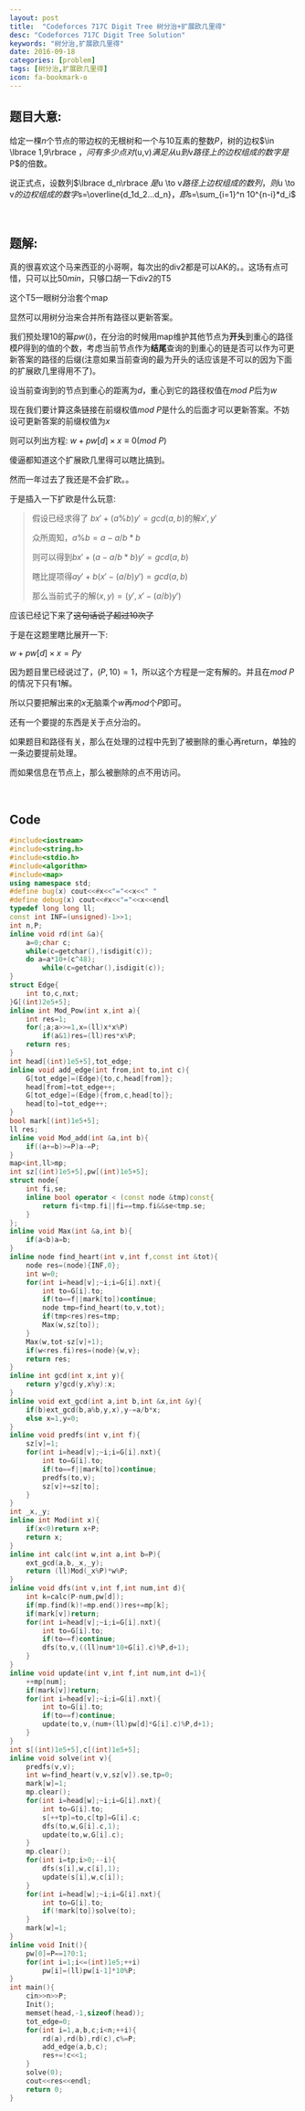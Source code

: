 ```yaml
---
layout: post
title:  "Codeforces 717C Digit Tree 树分治+扩展欧几里得"
desc: "Codeforces 717C Digit Tree Solution"
keywords: "树分治,扩展欧几里得"
date: 2016-09-18
categories: [problem]
tags: [树分治,扩展欧几里得]
icon: fa-bookmark-o
---
```


## 题目大意:

给定一棵$n$个节点的带边权的无根树和一个与$10$互素的整数$P$，树的边权$\in \lbrace 1,9\rbrace $，问有多少点对$(u,v)$满足从$u$到$v$路径上的边权组成的数字是$P$的倍数。

说正式点，设数列$\lbrace d_n\rbrace $是$u \to v$路径上边权组成的数列，则$u \to v$的边权组成的数字$s=\overline{d_1d_2...d_n}$，即$s=\sum_{i=1}^n 10^{n-i}*d_i$

<br>

## 题解:

真的很喜欢这个马来西亚的小哥啊，每次出的div2都是可以AK的。。这场有点可惜，只可以比$50min$，只够口胡一下div2的T5

这个T5一眼树分治套个map

显然可以用树分治来合并所有路径以更新答案。

我们预处理$10$的幂$pw(i)$，在分治的时候用map维护其他节点为**开头**到重心的路径模$P$得到的值的个数，考虑当前节点作为**结尾**查询的到重心的链是否可以作为可更新答案的路径的后缀(注意如果当前查询的最为开头的话应该是不可以的因为下面的扩展欧几里得用不了)。

设当前查询到的节点到重心的距离为$d$，重心到它的路径权值在$mod~P$后为$w$

现在我们要计算这条链接在前缀权值$mod\ P$是什么的后面才可以更新答案。不妨设可更新答案的前缀权值为$x$

则可以列出方程: $w+pw[d]\times x \equiv 0 (mod~P)$

傻逼都知道这个扩展欧几里得可以瞎比搞到。

然而一年过去了我还是不会扩欧。。

于是插入一下扩欧是什么玩意:

> 假设已经求得了 $b x'+(a\%b)y'=gcd(a,b)$的解$x',y'$
>
> 众所周知，$a\%b=a-a/b*b$
>
> 则可以得到$b x' +(a-a/b*b)y' =gcd(a,b)$
>
> 瞎比提项得$ay' + b(x'-(a/b)y')=gcd(a,b)$
>
> 那么当前式子的解$(x,y)=(y',x'-(a/b)y')$

应该已经记下来了~~这句话说了超过10次了~~

于是在这题里瞎比展开一下:

$w+pw[d]\times x=Py$

因为题目里已经说过了，$(P,10)=1$，所以这个方程是一定有解的。并且在$mod \ P$的情况下只有$1$解。

所以只要把解出来的$x$无脑乘个$w$再$mod$个$P$即可。

还有一个要提的东西是关于点分治的。

如果题目和路径有关，那么在处理的过程中先到了被删除的重心再return，单独的一条边要提前处理。

而如果信息在节点上，那么被删除的点不用访问。

<br>

## Code

```cpp
#include<iostream>
#include<string.h>
#include<stdio.h>
#include<algorithm>
#include<map>
using namespace std;
#define bug(x) cout<<#x<<"="<<x<<" "
#define debug(x) cout<<#x<<"="<<x<<endl
typedef long long ll;
const int INF=(unsigned)-1>>1;
int n,P;
inline void rd(int &a){
	a=0;char c;
	while(c=getchar(),!isdigit(c));
	do a=a*10+(c^48);
		while(c=getchar(),isdigit(c));
}
struct Edge{
	int to,c,nxt;
}G[(int)2e5+5];
inline int Mod_Pow(int x,int a){
	int res=1;
	for(;a;a>>=1,x=(ll)x*x%P)
		if(a&1)res=(ll)res*x%P;
	return res;
}
int head[(int)1e5+5],tot_edge;
inline void add_edge(int from,int to,int c){
	G[tot_edge]=(Edge){to,c,head[from]};
	head[from]=tot_edge++;
	G[tot_edge]=(Edge){from,c,head[to]};
	head[to]=tot_edge++;
}
bool mark[(int)1e5+5];
ll res;
inline void Mod_add(int &a,int b){
	if((a+=b)>=P)a-=P;
}
map<int,ll>mp;
int sz[(int)1e5+5],pw[(int)1e5+5];
struct node{
	int fi,se;
	inline bool operator < (const node &tmp)const{
		return fi<tmp.fi||fi==tmp.fi&&se<tmp.se;
	}
};
inline void Max(int &a,int b){
	if(a<b)a=b;
}
inline node find_heart(int v,int f,const int &tot){
	node res=(node){INF,0};
	int w=0;
	for(int i=head[v];~i;i=G[i].nxt){
		int to=G[i].to;
		if(to==f||mark[to])continue;
		node tmp=find_heart(to,v,tot);
		if(tmp<res)res=tmp;
		Max(w,sz[to]);
	}
	Max(w,tot-sz[v]+1);
	if(w<res.fi)res=(node){w,v};
	return res;
}
inline int gcd(int x,int y){
	return y?gcd(y,x%y):x;
}
inline void ext_gcd(int a,int b,int &x,int &y){
	if(b)ext_gcd(b,a%b,y,x),y-=a/b*x;
	else x=1,y=0;
}
inline void predfs(int v,int f){
	sz[v]=1;
	for(int i=head[v];~i;i=G[i].nxt){
		int to=G[i].to;
		if(to==f||mark[to])continue;
		predfs(to,v);
		sz[v]+=sz[to];
	}
}
int _x,_y;
inline int Mod(int x){
	if(x<0)return x+P;
	return x;
}
inline int calc(int w,int a,int b=P){
	ext_gcd(a,b,_x,_y);
	return (ll)Mod(_x%P)*w%P;
}
inline void dfs(int v,int f,int num,int d){
	int k=calc(P-num,pw[d]);
	if(mp.find(k)!=mp.end())res+=mp[k];
	if(mark[v])return;
	for(int i=head[v];~i;i=G[i].nxt){
		int to=G[i].to;
		if(to==f)continue;
		dfs(to,v,((ll)num*10+G[i].c)%P,d+1);
	}
}
inline void update(int v,int f,int num,int d=1){
	++mp[num];
	if(mark[v])return;
	for(int i=head[v];~i;i=G[i].nxt){
		int to=G[i].to;
		if(to==f)continue;
		update(to,v,(num+(ll)pw[d]*G[i].c)%P,d+1);
	}
}
int s[(int)1e5+5],c[(int)1e5+5];
inline void solve(int v){
	predfs(v,v);
	int w=find_heart(v,v,sz[v]).se,tp=0;
	mark[w]=1;
	mp.clear();
	for(int i=head[w];~i;i=G[i].nxt){
		int to=G[i].to;
		s[++tp]=to,c[tp]=G[i].c;
		dfs(to,w,G[i].c,1);
		update(to,w,G[i].c);
	}
	mp.clear();
	for(int i=tp;i>0;--i){
		dfs(s[i],w,c[i],1);
		update(s[i],w,c[i]);
	}
	for(int i=head[w];~i;i=G[i].nxt){
		int to=G[i].to;
		if(!mark[to])solve(to);
	}
	mark[w]=1;
}
inline void Init(){
	pw[0]=P==1?0:1;
	for(int i=1;i<=(int)1e5;++i)
		pw[i]=(ll)pw[i-1]*10%P;
}
int main(){
	cin>>n>>P;
	Init();
	memset(head,-1,sizeof(head));
	tot_edge=0;
	for(int i=1,a,b,c;i<n;++i){
		rd(a),rd(b),rd(c),c%=P;
		add_edge(a,b,c);
		res+=!c<<1;
	}
	solve(0);
	cout<<res<<endl;
	return 0;
}

```







